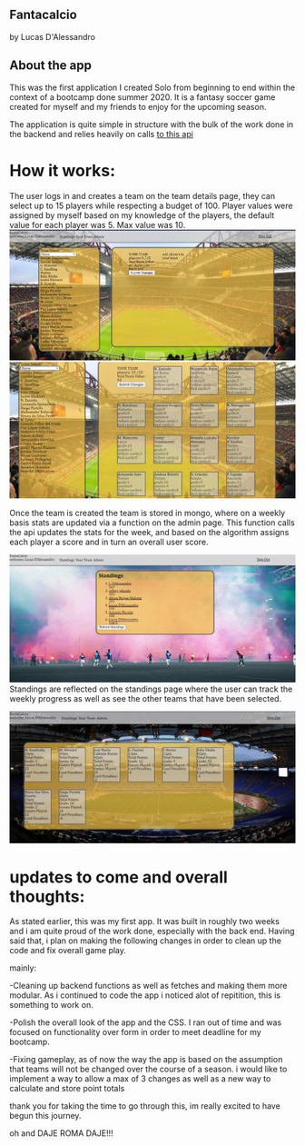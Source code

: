 ## Fantacalcio

by Lucas D'Alessandro

## About the app

This was the first application I created Solo from beginning to end within the context of a bootcamp done summer 2020. It is a fantasy soccer game created for myself and my friends to enjoy for the upcoming season.

The application is quite simple in structure with the bulk of the work done in the backend and relies heavily on calls [to this api](https://www.api-football.com/)

# How it works:

The user logs in and creates a team on the team details page, they can select up to 15 players while respecting a budget of 100. Player values were assigned by myself based on my knowledge of the players, the default value for each player was 5. Max value was 10.
![First Page](./src/Images/screenshots/screenshot1.JPG)
![Filled Team](./src/Images/screenshots/screenshot2.JPG)

Once the team is created the team is stored in mongo, where on a weekly basis stats are updated via a function on the admin page. This function calls the api updates the stats for the week, and based on the algorithm assigns each player a score and in turn an overall user score.

![standings](./src/Images/screenshots/screenshot3.JPG)
Standings are reflected on the standings page where the user can track the weekly progress as well as see the other teams that have been selected.

![opposing team](./src/Images/screenshots/screenshot4.JPG)


# updates to come and overall thoughts:

As stated earlier, this was my first app. It was built in roughly two weeks and i am quite proud of the work done, especially with the back end. Having said that, i plan on making the following changes in order to clean up the code and fix overall game play.

mainly:

-Cleaning up backend functions as well as fetches and making them more modular. As i continued to code the app i noticed alot of repitition, this is something to work on.

-Polish the overall look of the app and the CSS. I ran out of time and was focused on functionality over form in order to meet deadline for my bootcamp.

-Fixing gameplay, as of now the way the app is based on the assumption that teams will not be changed over the course of a season. i would like to implement a way to allow a max of 3 changes as well as a new way to calculate and store point totals

thank you for taking the time to go through this, im really excited to have begun this journey.

oh and DAJE ROMA DAJE!!!
